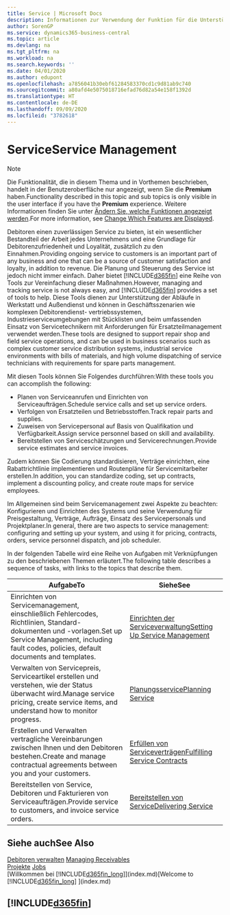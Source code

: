```yaml
---
title: Service | Microsoft Docs
description: Informationen zur Verwendung der Funktion für die Unterstützung der Arbeitsgänge Werkstatt und Service.
author: SorenGP
ms.service: dynamics365-business-central
ms.topic: article
ms.devlang: na
ms.tgt_pltfrm: na
ms.workload: na
ms.search.keywords: ''
ms.date: 04/01/2020
ms.author: edupont
ms.openlocfilehash: a7856041b30ebf61284583370cd1c9d81ab9c740
ms.sourcegitcommit: a80afd4e5075018716efad76d82a54e158f1392d
ms.translationtype: HT
ms.contentlocale: de-DE
ms.lasthandoff: 09/09/2020
ms.locfileid: "3782618"
---
```

# <a name="service-management"></a><span data-ttu-id="f719d-103">Service</span><span class="sxs-lookup"><span data-stu-id="f719d-103">Service Management</span></span>
> [!NOTE]
> <span data-ttu-id="f719d-104">Die Funktionalität, die in diesem Thema und in Vorthemen beschrieben, handelt in der Benutzeroberfläche nur angezeigt, wenn Sie die **Premium** haben.</span><span class="sxs-lookup"><span data-stu-id="f719d-104">Functionality described in this topic and sub topics is only visible in the user interface if you have the **Premium** experience.</span></span> <span data-ttu-id="f719d-105">Weitere Informationen finden Sie unter [Ändern Sie, welche Funktionen angezeigt werden](ui-experiences.md).</span><span class="sxs-lookup"><span data-stu-id="f719d-105">For more information, see [Change Which Features are Displayed](ui-experiences.md).</span></span>

<span data-ttu-id="f719d-106">Debitoren einen zuverlässigen Service zu bieten, ist ein wesentlicher Bestandteil der Arbeit jedes Unternehmens und eine Grundlage für Debitorenzufriedenheit und Loyalität, zusätzlich zu den Einnahmen.</span><span class="sxs-lookup"><span data-stu-id="f719d-106">Providing ongoing service to customers is an important part of any business and one that can be a source of customer satisfaction and loyalty, in addition to revenue.</span></span> <span data-ttu-id="f719d-107">Die Planung und Steuerung des Service ist jedoch nicht immer einfach. Daher bietet [!INCLUDE[d365fin](includes/d365fin_md.md)] eine Reihe von Tools zur Vereinfachung dieser Maßnahmen.</span><span class="sxs-lookup"><span data-stu-id="f719d-107">However, managing and tracking service is not always easy, and [!INCLUDE[d365fin](includes/d365fin_md.md)] provides a set of tools to help.</span></span> <span data-ttu-id="f719d-108">Diese Tools dienen zur Unterstützung der Abläufe in Werkstatt und Außendienst und können in Geschäftsszenarien wie komplexen Debitorendienst- vertriebssystemen, Industrieserviceumgebungen mit Stücklisten und beim umfassenden Einsatz von Servicetechnikern mit Anforderungen für Ersatzteilmanagement verwendet werden.</span><span class="sxs-lookup"><span data-stu-id="f719d-108">These tools are designed to support repair shop and field service operations, and can be used in business scenarios such as complex customer service distribution systems, industrial service environments with bills of materials, and high volume dispatching of service technicians with requirements for spare parts management.</span></span>  

 <span data-ttu-id="f719d-109">Mit diesen Tools können Sie Folgendes durchführen:</span><span class="sxs-lookup"><span data-stu-id="f719d-109">With these tools you can accomplish the following:</span></span>  

* <span data-ttu-id="f719d-110">Planen von Serviceanrufen und Einrichten von Serviceaufträgen.</span><span class="sxs-lookup"><span data-stu-id="f719d-110">Schedule service calls and set up service orders.</span></span>  
* <span data-ttu-id="f719d-111">Verfolgen von Ersatzteilen und Betriebsstoffen.</span><span class="sxs-lookup"><span data-stu-id="f719d-111">Track repair parts and supplies.</span></span>  
* <span data-ttu-id="f719d-112">Zuweisen von Servicepersonal auf Basis von Qualifikation und Verfügbarkeit.</span><span class="sxs-lookup"><span data-stu-id="f719d-112">Assign service personnel based on skill and availability.</span></span>  
* <span data-ttu-id="f719d-113">Bereitstellen von Serviceschätzungen und Servicerechnungen.</span><span class="sxs-lookup"><span data-stu-id="f719d-113">Provide service estimates and service invoices.</span></span>  

<span data-ttu-id="f719d-114">Zudem können Sie Codierung standardisieren, Verträge einrichten, eine Rabattrichtlinie implementieren und Routenpläne für Servicemitarbeiter erstellen.</span><span class="sxs-lookup"><span data-stu-id="f719d-114">In addition, you can standardize coding, set up contracts, implement a discounting policy, and create route maps for service employees.</span></span>  

<span data-ttu-id="f719d-115">Im Allgemeinen sind beim Servicemanagement zwei Aspekte zu beachten: Konfigurieren und Einrichten des Systems und seine Verwendung für Preisgestaltung, Verträge, Aufträge, Einsatz des Servicepersonals und Projektplaner.</span><span class="sxs-lookup"><span data-stu-id="f719d-115">In general, there are two aspects to service management: configuring and setting up your system, and using it for pricing, contracts, orders, service personnel dispatch, and job scheduler.</span></span>  

<span data-ttu-id="f719d-116">In der folgenden Tabelle wird eine Reihe von Aufgaben mit Verknüpfungen zu den beschriebenen Themen erläutert.</span><span class="sxs-lookup"><span data-stu-id="f719d-116">The following table describes a sequence of tasks, with links to the topics that describe them.</span></span>   

|<span data-ttu-id="f719d-117">**Aufgabe**</span><span class="sxs-lookup"><span data-stu-id="f719d-117">**To**</span></span>|<span data-ttu-id="f719d-118">**Siehe**</span><span class="sxs-lookup"><span data-stu-id="f719d-118">**See**</span></span>|  
|------------|-------------|  
|<span data-ttu-id="f719d-119">Einrichten von Servicemanagement, einschließlich Fehlercodes, Richtlinien, Standard- dokumenten und -vorlagen.</span><span class="sxs-lookup"><span data-stu-id="f719d-119">Set up Service Management, including fault codes, policies, default documents and templates.</span></span>|[<span data-ttu-id="f719d-120">Einrichten der Serviceverwaltung</span><span class="sxs-lookup"><span data-stu-id="f719d-120">Setting Up Service Management</span></span>](service-setup-service.md)|  
|<span data-ttu-id="f719d-121">Verwalten von Servicepreis, Serviceartikel erstellen und verstehen, wie der Status überwacht wird.</span><span class="sxs-lookup"><span data-stu-id="f719d-121">Manage service pricing, create service items, and understand how to monitor progress.</span></span>|[<span data-ttu-id="f719d-122">Planungsservice</span><span class="sxs-lookup"><span data-stu-id="f719d-122">Planning Service</span></span>](service-plan-service.md)|  
|<span data-ttu-id="f719d-123">Erstellen und Verwalten vertragliche Vereinbarungen zwischen Ihnen und den Debitoren bestehen.</span><span class="sxs-lookup"><span data-stu-id="f719d-123">Create and manage contractual agreements between you and your customers.</span></span>|[<span data-ttu-id="f719d-124">Erfüllen von Serviceverträgen</span><span class="sxs-lookup"><span data-stu-id="f719d-124">Fulfilling Service Contracts</span></span>](service-fulfill-service-contracts.md)|  
|<span data-ttu-id="f719d-125">Bereitstellen von Service, Debitoren und Fakturieren von Serviceaufträgen.</span><span class="sxs-lookup"><span data-stu-id="f719d-125">Provide service to customers, and invoice service orders.</span></span>|[<span data-ttu-id="f719d-126">Bereitstellen von Service</span><span class="sxs-lookup"><span data-stu-id="f719d-126">Delivering Service</span></span>](service-deliver-service.md)|  

## <a name="see-also"></a><span data-ttu-id="f719d-127">Siehe auch</span><span class="sxs-lookup"><span data-stu-id="f719d-127">See Also</span></span>  
<span data-ttu-id="f719d-128">[Debitoren verwalten](receivables-manage-receivables.md) </span><span class="sxs-lookup"><span data-stu-id="f719d-128">[Managing Receivables](receivables-manage-receivables.md) </span></span>  
<span data-ttu-id="f719d-129">[Projekte](projects-how-create-jobs.md) </span><span class="sxs-lookup"><span data-stu-id="f719d-129">[Jobs](projects-how-create-jobs.md) </span></span>  
<span data-ttu-id="f719d-130">[Willkommen bei [!INCLUDE[d365fin_long](includes/d365fin_long_md.md)]](index.md)</span><span class="sxs-lookup"><span data-stu-id="f719d-130">[Welcome to [!INCLUDE[d365fin_long](includes/d365fin_long_md.md)] ](index.md)</span></span>

## [!INCLUDE[d365fin](includes/free_trial_md.md)]  
